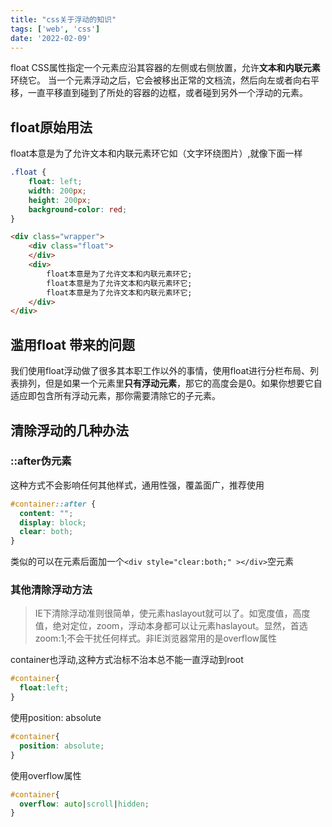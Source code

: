 ```yaml
---
title: "css关于浮动的知识"
tags: ['web', 'css']
date: '2022-02-09'
---
```

float CSS属性指定一个元素应沿其容器的左侧或右侧放置，允许**文本和内联元素**环绕它。
当一个元素浮动之后，它会被移出正常的文档流，然后向左或者向右平移，一直平移直到碰到了所处的容器的边框，或者碰到另外一个浮动的元素。

## float原始用法
float本意是为了允许文本和内联元素环它如（文字环绕图片）,就像下面一样
```css
.float {
    float: left;
    width: 200px;
    height: 200px;
    background-color: red;
}
```

```html
<div class="wrapper">
    <div class="float">
    </div>
    <div>
        float本意是为了允许文本和内联元素环它;
        float本意是为了允许文本和内联元素环它;
        float本意是为了允许文本和内联元素环它;
    </div>
</div>
```


## 滥用float 带来的问题
我们使用float浮动做了很多其本职工作以外的事情，使用float进行分栏布局、列表排列，但是如果一个元素里**只有浮动元素**，那它的高度会是0。如果你想要它自适应即包含所有浮动元素，那你需要清除它的子元素。

## 清除浮动的几种办法
### ::after伪元素
这种方式不会影响任何其他样式，通用性强，覆盖面广，推荐使用
```css
#container::after { 
  content: "";
  display: block; 
  clear: both;
}
```
类似的可以在元素后面加一个`<div style="clear:both;" ></div>`空元素

### 其他清除浮动方法
>IE下清除浮动准则很简单，使元素haslayout就可以了。如宽度值，高度值，绝对定位，zoom，浮动本身都可以让元素haslayout。显然，首选zoom:1;不会干扰任何样式。非IE浏览器常用的是overflow属性

container也浮动,这种方式治标不治本总不能一直浮动到root
```css
#container{ 
  float:left;
}
```
使用position: absolute
```css
#container{ 
  position: absolute;
}
```
使用overflow属性
```css
#container{ 
  overflow: auto|scroll|hidden;
}
```

